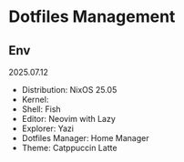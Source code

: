 # Dotfiles Management

## Env

2025.07.12
- Distribution: NixOS 25.05
- Kernel: 
- Shell: Fish
- Editor: Neovim with Lazy
- Explorer: Yazi
- Dotfiles Manager: Home Manager
- Theme: Catppuccin Latte
